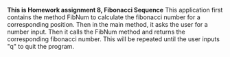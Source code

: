 **This is Homework assignment 8, Fibonacci Sequence**
This application first contains the method FibNum to calculate the fibonacci number for a corresponding position.
Then in the main method, it asks the user for a number input. 
Then it calls the FibNum method and returns the corresponding fibonacci number.
This will be repeated until the user inputs "q" to quit the program.
